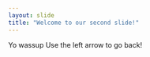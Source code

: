 ```yaml
---
layout: slide
title: "Welcome to our second slide!"
---
```

Yo wassup
Use the left arrow to go back!
